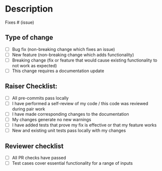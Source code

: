 # Description

Fixes # (issue)

## Type of change
- [ ] Bug fix (non-breaking change which fixes an issue)
- [ ] New feature (non-breaking change which adds functionality)
- [ ] Breaking change (fix or feature that would cause existing functionality to not work as expected)
- [ ] This change requires a documentation update

## Raiser Checklist:
- [ ] All pre-commits pass locally
- [ ] I have performed a self-review of my code / this code was reviewed during pair work
- [ ] I have made corresponding changes to the documentation
- [ ] My changes generate no new warnings
- [ ] I have added tests that prove my fix is effective or that my feature works
- [ ] New and existing unit tests pass locally with my changes

## Reviewer checklist
- [ ] All PR checks have passed
- [ ] Test cases cover essential functionality for a range of inputs
